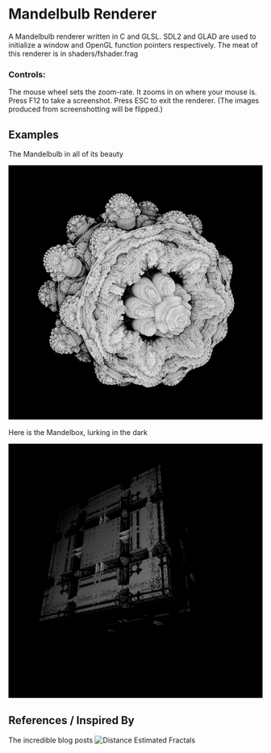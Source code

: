 # Mandelbulb Renderer
A Mandelbulb renderer written in C and GLSL. SDL2 and GLAD are used to initialize a window and OpenGL function pointers respectively.
The meat of this renderer is in shaders/fshader.frag

### Controls:
The mouse wheel sets the zoom-rate. It zooms in on where your mouse is.
Press F12 to take a screenshot. Press ESC to exit the renderer.
(The images produced from screenshotting will be flipped.)

## Examples

The Mandelbulb in all of its beauty

![Mandelbulb](docs/mandelbulb_angle.bmp)


Here is the Mandelbox, lurking in the dark

![Mandelbox](docs/mandelbox_angle.bmp)


## References / Inspired By
The incredible blog posts ![Distance Estimated Fractals](https://blog.hvidtfeldts.net/index.php/2011/06/distance-estimated-3d-fractals-part-i/)

